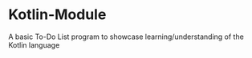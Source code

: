 # Kotlin-Module
A basic To-Do List program to showcase learning/understanding of the Kotlin language
